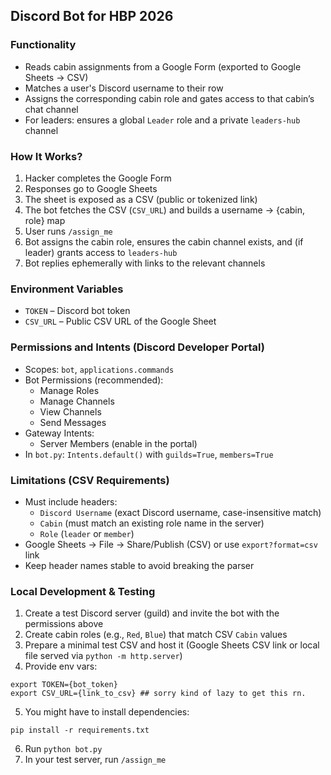 ## Discord Bot for HBP 2026

### Functionality
- Reads cabin assignments from a Google Form (exported to Google Sheets → CSV)
- Matches a user's Discord username to their row
- Assigns the corresponding cabin role and gates access to that cabin’s chat channel
- For leaders: ensures a global `Leader` role and a private `leaders-hub` channel

### How It Works?
1. Hacker completes the Google Form
2. Responses go to Google Sheets
3. The sheet is exposed as a CSV (public or tokenized link)
4. The bot fetches the CSV (`CSV_URL`) and builds a username → {cabin, role} map
5. User runs `/assign_me`
6. Bot assigns the cabin role, ensures the cabin channel exists, and (if leader) grants access to `leaders-hub`
7. Bot replies ephemerally with links to the relevant channels

### Environment Variables
- `TOKEN` – Discord bot token
- `CSV_URL` – Public CSV URL of the Google Sheet

### Permissions and Intents (Discord Developer Portal)
- Scopes: `bot`, `applications.commands`
- Bot Permissions (recommended):
  - Manage Roles
  - Manage Channels
  - View Channels
  - Send Messages
- Gateway Intents:
  - Server Members (enable in the portal)
- In `bot.py`: `Intents.default()` with `guilds=True`, `members=True`

### Limitations (CSV Requirements)
- Must include headers:
  - `Discord Username` (exact Discord username, case-insensitive match)
  - `Cabin` (must match an existing role name in the server)
  - `Role` (`leader` or `member`)
- Google Sheets → File → Share/Publish (CSV) or use `export?format=csv` link
- Keep header names stable to avoid breaking the parser

### Local Development & Testing
1. Create a test Discord server (guild) and invite the bot with the permissions above
2. Create cabin roles (e.g., `Red`, `Blue`) that match CSV `Cabin` values
3. Prepare a minimal test CSV and host it (Google Sheets CSV link or local file served via `python -m http.server`)
4. Provide env vars:

``` terminal
export TOKEN={bot_token}
export CSV_URL={link_to_csv} ## sorry kind of lazy to get this rn.
```

5. You might have to install dependencies:

``` terminal
pip install -r requirements.txt
```

6. Run `python bot.py`
7. In your test server, run `/assign_me`

